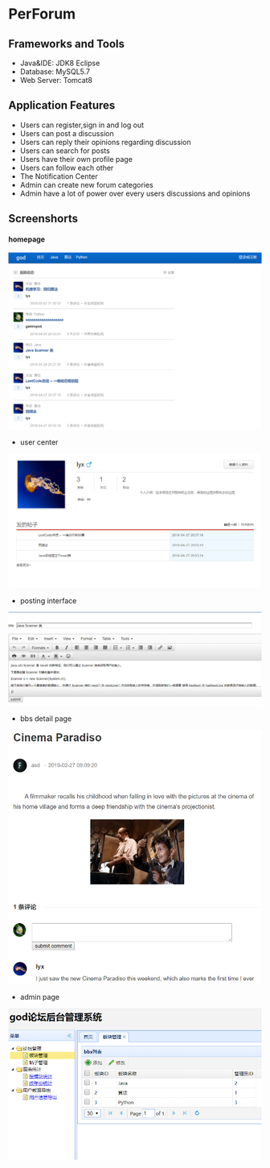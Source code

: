 # PerForum

## Frameworks and Tools
* Java&IDE: JDK8 Eclipse
* Database: MySQL5.7
* Web Server: Tomcat8

## Application Features
* Users can register,sign in and log out
* Users can post a discussion
* Users can reply their opinions regarding discussion
* Users can search for posts
* Users have their own profile page
* Users can follow each other
* The Notification Center 
* Admin can create new forum categories
* Admin have a lot of power over every users discussions and opinions
 
## Screenshorts
#### homepage  

![image](https://github.com/re0711/web1/blob/master/pic/index.PNG)


* user center  
   
![image](https://github.com/re0711/web1/blob/master/pic/center.png)


* posting interface   
   
![image](https://github.com/re0711/web1/blob/master/pic/write.png) 


* bbs detail page 

![image](https://github.com/re0711/web1/blob/master/pic/de.PNG) 


* admin page 

![image](https://github.com/re0711/web1/blob/master/pic/admin.PNG) 
